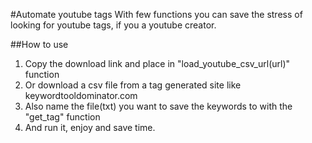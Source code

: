 #Automate youtube tags
With few functions you can save the stress of looking for youtube tags, if you a youtube creator.

##How to use
1. Copy the download link and place in "load_youtube_csv_url(url)" function
2. Or download a csv file from a tag generated site like keywordtooldominator.com
3. Also name the file(txt) you want to save the keywords to with the "get_tag" function
4. And run it, enjoy and save time.